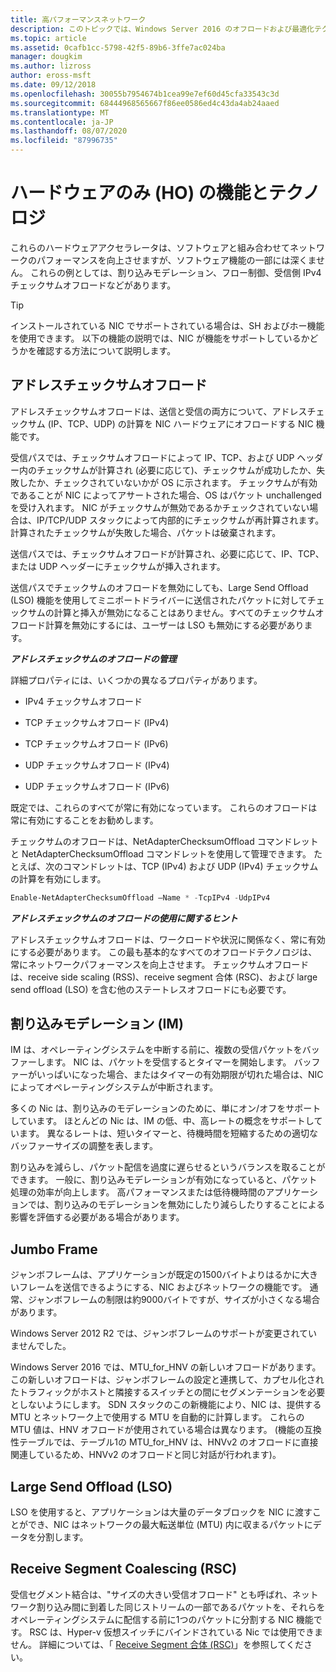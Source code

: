 ```yaml
---
title: 高パフォーマンスネットワーク
description: このトピックでは、Windows Server 2016 のオフロードおよび最適化テクノロジの概要について説明し、これらのテクノロジに関するその他のガイダンスへのリンクを示します。
ms.topic: article
ms.assetid: 0cafb1cc-5798-42f5-89b6-3ffe7ac024ba
manager: dougkim
ms.author: lizross
author: eross-msft
ms.date: 09/12/2018
ms.openlocfilehash: 30055b7954674b1cea99e7ef60d45cfa33543c3d
ms.sourcegitcommit: 68444968565667f86ee0586ed4c43da4ab24aaed
ms.translationtype: MT
ms.contentlocale: ja-JP
ms.lasthandoff: 08/07/2020
ms.locfileid: "87996735"
---
```

# <a name="hardware-only-ho-features-and-technologies"></a>ハードウェアのみ (HO) の機能とテクノロジ

これらのハードウェアアクセラレータは、ソフトウェアと組み合わせてネットワークのパフォーマンスを向上させますが、ソフトウェア機能の一部には深くません。 これらの例としては、割り込みモデレーション、フロー制御、受信側 IPv4 チェックサムオフロードなどがあります。

>[!TIP]
>インストールされている NIC でサポートされている場合は、SH およびホー機能を使用できます。 以下の機能の説明では、NIC が機能をサポートしているかどうかを確認する方法について説明します。

## <a name="address-checksum-offload"></a>アドレスチェックサムオフロード

アドレスチェックサムオフロードは、送信と受信の両方について、アドレスチェックサム (IP、TCP、UDP) の計算を NIC ハードウェアにオフロードする NIC 機能です。

受信パスでは、チェックサムオフロードによって IP、TCP、および UDP ヘッダー内のチェックサムが計算され (必要に応じて)、チェックサムが成功したか、失敗したか、チェックされていないかが OS に示されます。 チェックサムが有効であることが NIC によってアサートされた場合、OS はパケット unchallenged を受け入れます。 NIC がチェックサムが無効であるかチェックされていない場合は、IP/TCP/UDP スタックによって内部的にチェックサムが再計算されます。 計算されたチェックサムが失敗した場合、パケットは破棄されます。

送信パスでは、チェックサムオフロードが計算され、必要に応じて、IP、TCP、または UDP ヘッダーにチェックサムが挿入されます。

送信パスでチェックサムのオフロードを無効にしても、Large Send Offload (LSO) 機能を使用してミニポートドライバーに送信されたパケットに対してチェックサムの計算と挿入が無効になることはありません。すべてのチェックサムオフロード計算を無効にするには、ユーザーは LSO も無効にする必要があります。

_**アドレスチェックサムのオフロードの管理**_

詳細プロパティには、いくつかの異なるプロパティがあります。

-   IPv4 チェックサムオフロード

-   TCP チェックサムオフロード (IPv4)

-   TCP チェックサムオフロード (IPv6)

-   UDP チェックサムオフロード (IPv4)

-   UDP チェックサムオフロード (IPv6)

既定では、これらのすべてが常に有効になっています。 これらのオフロードは常に有効にすることをお勧めします。

チェックサムのオフロードは、NetAdapterChecksumOffload コマンドレットと NetAdapterChecksumOffload コマンドレットを使用して管理できます。 たとえば、次のコマンドレットは、TCP (IPv4) および UDP (IPv4) チェックサムの計算を有効にします。

```PowerShell
Enable-NetAdapterChecksumOffload –Name * -TcpIPv4 -UdpIPv4
```

_**アドレスチェックサムのオフロードの使用に関するヒント**_

アドレスチェックサムオフロードは、ワークロードや状況に関係なく、常に有効にする必要があります。 この最も基本的なすべてのオフロードテクノロジは、常にネットワークパフォーマンスを向上させます。 チェックサムオフロードは、receive side scaling (RSS)、receive segment 合体 (RSC)、および large send offload (LSO) を含む他のステートレスオフロードにも必要です。

## <a name="interrupt-moderation-im"></a>割り込みモデレーション (IM)

IM は、オペレーティングシステムを中断する前に、複数の受信パケットをバッファーします。 NIC は、パケットを受信するとタイマーを開始します。 バッファーがいっぱいになった場合、またはタイマーの有効期限が切れた場合は、NIC によってオペレーティングシステムが中断されます。

多くの Nic は、割り込みのモデレーションのために、単にオン/オフをサポートしています。 ほとんどの Nic は、IM の低、中、高レートの概念をサポートしています。 異なるレートは、短いタイマーと、待機時間を短縮するための適切なバッファーサイズの調整を表します。

割り込みを減らし、パケット配信を過度に遅らせるというバランスを取ることができます。 一般に、割り込みモデレーションが有効になっていると、パケット処理の効率が向上します。 高パフォーマンスまたは低待機時間のアプリケーションでは、割り込みのモデレーションを無効にしたり減らしたりすることによる影響を評価する必要がある場合があります。

## <a name="jumbo-frames"></a>Jumbo Frame

ジャンボフレームは、アプリケーションが既定の1500バイトよりはるかに大きいフレームを送信できるようにする、NIC およびネットワークの機能です。 通常、ジャンボフレームの制限は約9000バイトですが、サイズが小さくなる場合があります。

Windows Server 2012 R2 では、ジャンボフレームのサポートが変更されていませんでした。

Windows Server 2016 では、MTU_for_HNV の新しいオフロードがあります。 この新しいオフロードは、ジャンボフレームの設定と連携して、カプセル化されたトラフィックがホストと隣接するスイッチとの間にセグメンテーションを必要としないようにします。 SDN スタックのこの新機能により、NIC は、提供する MTU とネットワーク上で使用する MTU を自動的に計算します。 これらの MTU 値は、HNV オフロードが使用されている場合は異なります。 (機能の互換性テーブルでは、テーブル1の MTU_for_HNV は、HNVv2 のオフロードに直接関連しているため、HNVv2 のオフロードと同じ対話が行われます)。

## <a name="large-send-offload-lso"></a>Large Send Offload (LSO)

LSO を使用すると、アプリケーションは大量のデータブロックを NIC に渡すことができ、NIC はネットワークの最大転送単位 (MTU) 内に収まるパケットにデータを分割します。

## <a name="receive-segment-coalescing-rsc"></a>Receive Segment Coalescing (RSC)

受信セグメント結合は、"サイズの大きい受信オフロード" とも呼ばれ、ネットワーク割り込み間に到着した同じストリームの一部であるパケットを、それらをオペレーティングシステムに配信する前に1つのパケットに分割する NIC 機能です。 RSC は、Hyper-v 仮想スイッチにバインドされている Nic では使用できません。 詳細については、「 [Receive Segment 合体 (RSC)](./rsc-in-the-vswitch.md)」を参照してください。